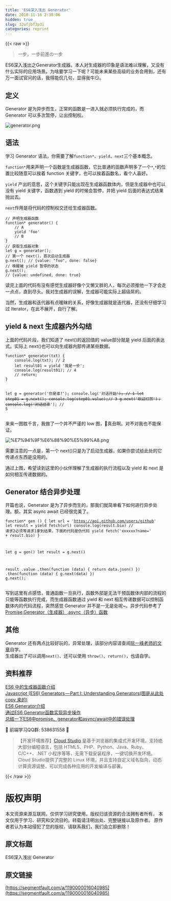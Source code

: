 ```yaml
---
title: 'ES6深入浅出 Generator' 
date: 2018-11-16 2:30:06
hidden: true
slug: 32ufjbf3p3i
categories: reprint
---
```


{{< raw >}}
<blockquote>&#x4E00;&#x6B65;&#xFF0C;&#x4E00;&#x6B65;&#x524D;&#x9032;&#x306E;&#x4E00;&#x6B65;</blockquote><p>ES6&#x6DF1;&#x5165;&#x6D45;&#x51FA;&#x4E4B;Generator&#x751F;&#x6210;&#x5668;&#x3002;&#x672C;&#x4EBA;&#x5BF9;&#x751F;&#x6210;&#x5668;&#x7684;&#x5370;&#x8C61;&#x662F;&#x8BED;&#x6CD5;&#x96BE;&#x4EE5;&#x7406;&#x89E3;&#xFF0C;&#x53C8;&#x6CA1;&#x6709;&#x4EC0;&#x4E48;&#x5B9E;&#x9645;&#x7684;&#x5E94;&#x7528;&#x573A;&#x666F;&#x3002;&#x4E3A;&#x5565;&#x8981;&#x5B66;&#x4E60;&#x4E00;&#x4E0B;&#x5462;&#xFF1F;&#x53EF;&#x80FD;&#x672A;&#x6765;&#x67D0;&#x4E9B;&#x9AD8;&#x7EA7;&#x7684;&#x4E1A;&#x52A1;&#x4F1A;&#x7528;&#x5230;&#xFF0C;&#x8FD8;&#x6709;&#x4E07;&#x4E00;&#x9762;&#x8BD5;&#x5B98;&#x95EE;&#x7684;&#x8BDD;&#xFF0C;&#x6211;&#x5F97;&#x80FD;&#x4F83;&#x51E0;&#x53E5;&#xFF0C;&#x663E;&#x5F97;&#x6211;&#x725B;&#x1F60F;&#x3002;</p><h2>&#x5B9A;&#x4E49;</h2><p>Generator &#x662F;&#x4E3A;&#x5F02;&#x6B65;&#x800C;&#x751F;&#xFF0C;&#x6B63;&#x5E38;&#x7684;&#x51FD;&#x6570;&#x662F;&#x4E00;&#x8FDB;&#x5165;&#x5C31;&#x5FC5;&#x987B;&#x6267;&#x884C;&#x5B8C;&#x6210;&#x7684;&#xFF0C;&#x800C; Generator &#x53EF;&#x4EE5;&#x591A;&#x6B21;&#x6682;&#x505C;&#xFF0C;&#x8BA9;&#x51FA;&#x63A7;&#x5236;&#x6743;&#x3002;</p><p><span class="img-wrap"><img data-src="/img/bVbfs9z?w=1556&amp;h=1145" src="https://static.alili.tech/img/bVbfs9z?w=1556&amp;h=1145" alt="generator.png" title="generator.png"></span></p><h2>&#x8BED;&#x6CD5;</h2><p>&#x5B66;&#x4E60; Generator &#x8BED;&#x6CD5;&#xFF0C;&#x4F60;&#x9700;&#x8981;&#x4E86;&#x89E3;<code>function*</code>&#x3001;<code>yield</code>&#x3001;<code>next</code>&#x4E09;&#x4E2A;&#x57FA;&#x672C;&#x6982;&#x5FF5;&#x3002;</p><p><code>function*</code>&#x7528;&#x6765;&#x58F0;&#x660E;&#x4E00;&#x4E2A;&#x51FD;&#x6570;&#x662F;&#x751F;&#x6210;&#x5668;&#x51FD;&#x6570;&#xFF0C;&#x5B83;&#x6BD4;&#x666E;&#x901A;&#x7684;&#x51FD;&#x6570;&#x58F0;&#x660E;&#x591A;&#x4E86;&#x4E00;&#x4E2A;<code>*</code>,<code>*</code>&#x7684;&#x4F4D;&#x7F6E;&#x6BD4;&#x8F83;&#x968F;&#x610F;&#x53EF;&#x4EE5;&#x6328;&#x7740; function &#x5173;&#x952E;&#x5B57;&#xFF0C;&#x4E5F;&#x53EF;&#x4EE5;&#x6328;&#x7740;&#x51FD;&#x6570;&#x540D;&#xFF0C;&#x770B;&#x4E2A;&#x4EBA;&#x559C;&#x597D;&#x3002;</p><p><code>yield</code> &#x4EA7;&#x51FA;&#x7684;&#x610F;&#x601D;&#xFF0C;&#x8FD9;&#x4E2A;&#x5173;&#x952E;&#x5B57;&#x53EA;&#x80FD;&#x51FA;&#x73B0;&#x5728;&#x751F;&#x6210;&#x5668;&#x51FD;&#x6570;&#x4F53;&#x5185;&#xFF0C;&#x4F46;&#x662F;&#x751F;&#x6210;&#x5668;&#x4E2D;&#x4E5F;&#x53EF;&#x4EE5;&#x6CA1;&#x6709; yield &#x5173;&#x952E;&#x5B57;&#xFF0C;&#x51FD;&#x6570;&#x9047;&#x5230; yield &#x7684;&#x65F6;&#x5019;&#x4F1A;&#x6682;&#x505C;&#xFF0C;&#x5E76;&#x628A; yield &#x540E;&#x9762;&#x7684;&#x8868;&#x8FBE;&#x5F0F;&#x7ED3;&#x679C;&#x629B;&#x51FA;&#x53BB;&#x3002;</p><p><code>next</code>&#x4F5C;&#x7528;&#x662F;&#x5C06;&#x4EE3;&#x7801;&#x7684;&#x63A7;&#x5236;&#x6743;&#x4EA4;&#x8FD8;&#x7ED9;&#x751F;&#x6210;&#x5668;&#x51FD;&#x6570;&#x3002;</p><pre><code class="js">// &#x58F0;&#x660E;&#x751F;&#x6210;&#x5668;&#x51FD;&#x6570;
function* generator() {
    // A
    yield &apos;foo&apos;
    // B
}
// &#x83B7;&#x53D6;&#x751F;&#x6210;&#x5668;&#x5BF9;&#x8C61;
let g = generator();
// &#x7B2C;&#x4E00;&#x4E2A; next()&#xFF0C;&#x9996;&#x6B21;&#x542F;&#x52A8;&#x751F;&#x6210;&#x5668;
g.next(); // {value: &quot;foo&quot;, done: false}
// &#x5524;&#x9192;&#x88AB; yield &#x6682;&#x505C;&#x7684;&#x72B6;&#x6001;
g.next();
// {value: undefined, done: true}</code></pre><p>&#x8BFB;&#x5B8C;&#x4E0A;&#x9762;&#x7684;&#x4EE3;&#x7801;&#x6709;&#x6CA1;&#x6709;&#x611F;&#x89C9;&#x751F;&#x6210;&#x5668;&#x597D;&#x50CF;&#x4E2A;&#x53C8;&#x61D2;&#x53C8;&#x80D6;&#x7684;&#x4EBA;&#xFF0C;&#x6BCF;&#x6B21;&#x5FC5;&#x987B;&#x63A8;&#x4ED6;&#x4E00;&#x4E0B;&#x624D;&#x4F1A;&#x8D70;&#x4E00;&#x70B9;&#x70B9;&#xFF0C;&#x76F4;&#x5230;&#x5C3D;&#x5934;&#x3002;&#x6211;&#x5BF9;&#x751F;&#x6210;&#x5668;&#x7684;&#x8BEF;&#x89E3;&#xFF0C;&#x751F;&#x6210;&#x5668;&#x53EF;&#x80FD;&#x5B9E;&#x9645;&#x4E0A;&#x8D85;&#x7EA7;&#x5C4C;&#x7684;&#x3002;</p><p>&#x5F53;&#x7136;&#xFF0C;&#x751F;&#x6210;&#x5668;&#x548C;&#x8FED;&#x4EE3;&#x5668;&#x6709;&#x70B9;&#x66A7;&#x6627;&#x7684;&#x5173;&#x7CFB;&#xFF0C;&#x597D;&#x50CF;&#x751F;&#x6210;&#x5668;&#x5C31;&#x662F;&#x8FED;&#x4EE3;&#x5668;&#xFF0C;&#x8FD8;&#x6CA1;&#x6709;&#x4ED4;&#x7EC6;&#x5B66;&#x4E60;&#x8FC7; Iterator&#xFF0C;&#x5728;&#x6B64;&#x4E0D;&#x5C55;&#x5F00;&#xFF0C;&#x81EA;&#x884C;&#x4E86;&#x89E3;&#x3002;</p><h2>yield &amp; next &#x751F;&#x6210;&#x5668;&#x5185;&#x5916;&#x52FE;&#x7ED3;</h2><p>&#x4E0A;&#x9762;&#x7684;&#x4EE3;&#x7801;&#x7247;&#x6BB5;&#xFF0C;&#x6211;&#x4EEC;&#x77E5;&#x9053;&#x4E86; next()&#x7684;&#x8FD4;&#x56DE;&#x503C;&#x7684; value&#x90E8;&#x5206;&#x5C31;&#x662F; yield &#x540E;&#x9762;&#x7684;&#x8868;&#x8FBE;&#x5F0F;&#x3002;&#x5B9E;&#x9645;&#x4E0A; next()&#x4E5F;&#x53EF;&#x4EE5;&#x5411;&#x751F;&#x6210;&#x5668;&#x5185;&#x90E8;&#x4F20;&#x9012;&#x67D0;&#x4E9B;&#x6570;&#x636E;&#x3002;</p><pre><code class="js">function* generator(txt) {
    console.log(txt); // 2
    let result01 = yield &apos;&#x6211;&#x662F;&#x4E00;&#x6B65;&apos;;
    console.log(result01); // 4
    // return;
}

let g = generator(&apos;&#x4F60;&#x662F;&#x8C01;?&apos;);
console.log(&apos;&#x5BF9;&#x8BDD;&#x5F00;&#x59CB;~~&apos;); // 1
let step01 = g.next();
console.log(step01.value);// 3
g.next(&apos;&#x6B22;&#x8FCE;&#x6253;&#x8D4F;&apos;)&#xFF1B;
console.log(&apos;&#x5BF9;&#x8BDD;&#x7ED3;&#x675F;~~&apos;); // 5</code></pre><p>&#x6765;&#x6765;&#x4E00;&#x56FE;&#x80DC;&#x5343;&#x8A00;&#xFF0C;&#x6211;&#x505A;&#x4E86;&#x4E00;&#x4E2A;&#x5E76;&#x4E0D;&#x4E25;&#x8C28;&#x7684; low &#x56FE;&#xFF0C;&#x1F624;&#x771F;&#x4E11;&#x554A;&#x3002;&#x5BF9;&#x4E0D;&#x5BF9;&#x6211;&#x4E5F;&#x4E0D;&#x80FD;&#x4FDD;&#x8BC1;&#x3002;</p><p><span class="img-wrap"><img data-src="/img/bVbfs9D?w=657&amp;h=784" src="https://static.alili.tech/img/bVbfs9D?w=657&amp;h=784" alt="%E7%94%9F%E6%88%90%E5%99%A8.png" title="%E7%94%9F%E6%88%90%E5%99%A8.png"></span></p><p>&#x9700;&#x8981;&#x6CE8;&#x610F;&#x7684;&#x4E00;&#x70B9;&#x662F;&#xFF0C;&#x7B2C;&#x4E00;&#x4E2A; next()&#x53EA;&#x662F;&#x4E3A;&#x4E86;&#x542F;&#x52A8;&#x751F;&#x6210;&#x5668;&#xFF0C;&#x5982;&#x679C;&#x4F60;&#x5C1D;&#x8BD5;&#x7ED9;&#x6B64;&#x5904;&#x7684;&#x5B83;&#x4F20;&#x9012;&#x70B9;&#x4E1C;&#x897F;&#x662F;&#x6CA1;&#x7528;&#x7684;&#x3002;</p><p>&#x901A;&#x8FC7;&#x4E0A;&#x56FE;&#xFF0C;&#x5E0C;&#x671B;&#x8BFB;&#x5230;&#x8FD9;&#x91CC;&#x7684;&#x5C0F;&#x4F19;&#x4F34;&#x7406;&#x89E3;&#x4E86;&#x751F;&#x6210;&#x5668;&#x7684;&#x6267;&#x884C;&#x6D41;&#x7A0B;&#x4EE5;&#x53CA; yield &#x548C; next &#x662F;&#x5982;&#x4F55;&#x76F8;&#x4E92;&#x4F20;&#x9012;&#x6570;&#x636E;&#x7684;&#x3002;</p><h2>Generator &#x7ED3;&#x5408;&#x5F02;&#x6B65;&#x5904;&#x7406;</h2><p>&#x5F00;&#x7BC7;&#x4E5F;&#x8BF4;&#xFF0C;Generator &#x662F;&#x4E3A;&#x4E86;&#x5F02;&#x6B65;&#x800C;&#x751F;&#x7684;&#xFF0C;&#x90A3;&#x6211;&#x4EEC;&#x5C31;&#x7B80;&#x5355;&#x770B;&#x4E0B;&#x5982;&#x4F55;&#x8FDB;&#x884C;&#x5F02;&#x6B65;&#x5904;&#x7406;&#x3002;&#x989D;&#xFF0C;&#x5176;&#x5B9E; async await &#x5DF2;&#x7ECF;&#x5F88;&#x5B8C;&#x7F8E;&#x4E86;&#x3002;</p><pre><code class="js">function* gen () {
  let url = &apos;https://api.github.com/users/github&apos;
  let result = yield fetch(url)
  console.log(result.bio)
  // &#x8BF7;&#x6C42;2&#x5FC5;&#x987B;&#x7B49;&#x8BF7;&#x6C42;1&#x62FF;&#x5230;&#x7ED3;&#x679C;&#xFF0C;&#x4E0B;&#x9762;&#x7684;&#x4EE3;&#x7801;&#x662F;&#x4F2A;&#x4EE3;&#x7801;
  yield fetch(&apos;xxxxxx?name=&apos; + result.bio)
}

let g = gen()
let result = g.next()

result
  .value
  .then(function (data) {
    return data.json()
  })
  .then(function (data) {
    g.next(data)
  })
  g.next();</code></pre><p>&#x5199;&#x5230;&#x8FD9;&#x91CC;&#x6709;&#x70B9;&#x611F;&#x609F;&#xFF0C;&#x666E;&#x901A;&#x51FD;&#x6570;&#x4E00;&#x65E6;&#x6267;&#x884C;&#xFF0C;&#x51FD;&#x6570;&#x5916;&#x90E8;&#x662F;&#x65E0;&#x6CD5;&#x5E72;&#x9884;&#x51FD;&#x6570;&#x4F53;&#x5185;&#x90E8;&#x7684;&#x6D41;&#x7A0B;&#x7684;&#x53EA;&#x80FD;&#x7B49;&#x51FD;&#x6570;&#x6267;&#x884C;&#x5B8C;&#x6210;&#xFF0C;&#x800C;&#x751F;&#x6210;&#x5668;&#x51FD;&#x6570;&#x901A;&#x8FC7; yield &#x548C; next &#x76F8;&#x4E92;&#x4F20;&#x9012;&#x6570;&#x636E;&#x53EF;&#x4EE5;&#x63A7;&#x5236;&#x51FD;&#x6570;&#x4F53;&#x5185;&#x7684;&#x4EE3;&#x7801;&#x6D41;&#x7A0B;&#xFF0C;&#x7A81;&#x7136;&#x611F;&#x89C9; Generator &#x5E76;&#x4E0D;&#x662F;&#x4E00;&#x65E0;&#x662F;&#x5904;&#x5462;~&#x3002;&#x5F02;&#x6B65;&#x4EE3;&#x7801;&#x53C2;&#x8003;&#x4E86;<a href="https://www.cnblogs.com/libin-1/p/6917097.html" rel="nofollow noreferrer">Promise,Generator&#xFF08;&#x751F;&#x6210;&#x5668;&#xFF09;,async&#xFF08;&#x5F02;&#x6B65;&#xFF09;&#x51FD;&#x6570;</a></p><h2>&#x5176;&#x4ED6;</h2><p>Generator &#x8FD8;&#x6709;&#x4E24;&#x70B9;&#x6BD4;&#x8F83;&#x597D;&#x73A9;&#x7684;&#xFF0C;&#x5F02;&#x5E38;&#x5904;&#x7406;&#xFF0C;&#x8BE5;&#x90E8;&#x5206;&#x5185;&#x5BB9;&#x8BF7;&#x67E5;&#x9605;<a href="http://es6.ruanyifeng.com/#docs/generator" rel="nofollow noreferrer">&#x962E;&#x4E00;&#x5CF0;&#x8001;&#x5E08;&#x7684;&#x6587;&#x7AE0;</a>&#x81EA;&#x5B66;&#x3002;<br>&#x751F;&#x6210;&#x5668;&#x51FA;&#x4E86;&#x53EF;&#x4EE5;&#x8C03;&#x7528;<code>next()</code>&#x3001;&#x8FD8;&#x53EF;&#x4EE5;&#x4F7F;&#x7528; <code>throw()</code>&#x3001;<code>return()</code>&#xFF0C;&#x4E5F;&#x8BF7;&#x81EA;&#x5B66;&#x3002;</p><h2>&#x8D44;&#x6599;&#x63A8;&#x8350;</h2><p><a href="https://imququ.com/post/generator-function-in-es6.html" rel="nofollow noreferrer">ES6 &#x4E2D;&#x7684;&#x751F;&#x6210;&#x5668;&#x51FD;&#x6570;&#x4ECB;&#x7ECD;</a><br><a href="https://medium.com/@hidace/javascript-es6-generators-part-i-understanding-generators-93dea22bf1b" rel="nofollow noreferrer">Javascript (ES6) Generators&#x200A;&#x2014;&#x200A;Part I: Understanding Generators(&#x56FE;&#x662F;&#x4ECE;&#x6B64;&#x5904; copy &#x6765;&#x7684;)</a><br><a href="http://www.alloyteam.com/2015/03/es6-generator-introduction/" rel="nofollow noreferrer">ES6 Generator&#x4ECB;&#x7ECD;</a><br><a href="https://github.com/Jocs/jocs.github.io/issues/11" rel="nofollow noreferrer">&#x901A;&#x8FC7;ES6 Generator&#x51FD;&#x6570;&#x5B9E;&#x73B0;&#x5F02;&#x6B65;&#x64CD;&#x4F5C;</a><br><a href="https://blog.csdn.net/liwusen/article/details/79617903" rel="nofollow noreferrer">&#x603B;&#x7ED3;&#x4E00;&#x4E0B;ES6&#x4E2D;promise&#x3001;generator&#x548C;async/await&#x4E2D;&#x7684;&#x9519;&#x8BEF;&#x5904;&#x7406;</a></p><p>&#x1F31A; &#x524D;&#x7AEF;&#x5B66;&#x4E60;QQ&#x7FA4;: 538631558 &#x1F31A;</p><blockquote>&#x3010;&#x5F00;&#x53D1;&#x73AF;&#x5883;&#x63A8;&#x8350;&#x3011;<a href="https://studio.coding.net/intro" rel="nofollow noreferrer">Cloud Studio</a> &#x662F;&#x57FA;&#x4E8E;&#x6D4F;&#x89C8;&#x5668;&#x7684;&#x96C6;&#x6210;&#x5F0F;&#x5F00;&#x53D1;&#x73AF;&#x5883;&#xFF0C;&#x652F;&#x6301;&#x7EDD;&#x5927;&#x90E8;&#x5206;&#x7F16;&#x7A0B;&#x8BED;&#x8A00;&#xFF0C;&#x5305;&#x62EC; HTML5&#x3001;PHP&#x3001;Python&#x3001;Java&#x3001;Ruby&#x3001;C/C++&#x3001;.NET &#x5C0F;&#x7A0B;&#x5E8F;&#x7B49;&#x7B49;&#xFF0C;&#x65E0;&#x9700;&#x4E0B;&#x8F7D;&#x5B89;&#x88C5;&#x7A0B;&#x5E8F;&#xFF0C;&#x4E00;&#x952E;&#x5207;&#x6362;&#x5F00;&#x53D1;&#x73AF;&#x5883;&#x3002; Cloud Studio&#x63D0;&#x4F9B;&#x4E86;&#x5B8C;&#x6574;&#x7684; Linux &#x73AF;&#x5883;&#xFF0C;&#x5E76;&#x4E14;&#x652F;&#x6301;&#x81EA;&#x5B9A;&#x4E49;&#x57DF;&#x540D;&#x6307;&#x5411;&#xFF0C;&#x52A8;&#x6001;&#x8BA1;&#x7B97;&#x8D44;&#x6E90;&#x8C03;&#x6574;&#xFF0C;&#x53EF;&#x4EE5;&#x5B8C;&#x6210;&#x5404;&#x79CD;&#x5E94;&#x7528;&#x7684;&#x5F00;&#x53D1;&#x7F16;&#x8BD1;&#x4E0E;&#x90E8;&#x7F72;&#x3002;</blockquote>
{{< /raw >}}

# 版权声明
本文资源来源互联网，仅供学习研究使用，版权归该资源的合法拥有者所有，
本文仅用于学习、研究和交流目的。转载请注明出处、完整链接以及原作者。
原作者若认为本站侵犯了您的版权，请联系我们，我们会立即删除！

## 原文标题
ES6深入浅出 Generator

## 原文链接
[https://segmentfault.com/a/1190000016040985](https://segmentfault.com/a/1190000016040985)

